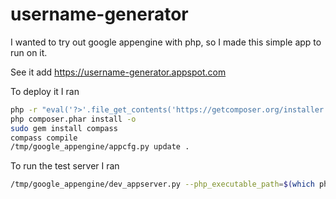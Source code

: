 username-generator
==================

I wanted to try out google appengine with php, so I made this simple app to run on it.

See it add https://username-generator.appspot.com


To deploy it I ran
```bash
php -r "eval('?>'.file_get_contents('https://getcomposer.org/installer'));"
php composer.phar install -o
sudo gem install compass
compass compile
/tmp/google_appengine/appcfg.py update .
```

To run the test server I ran
```bash
/tmp/google_appengine/dev_appserver.py --php_executable_path=$(which php-cgi) .
```

